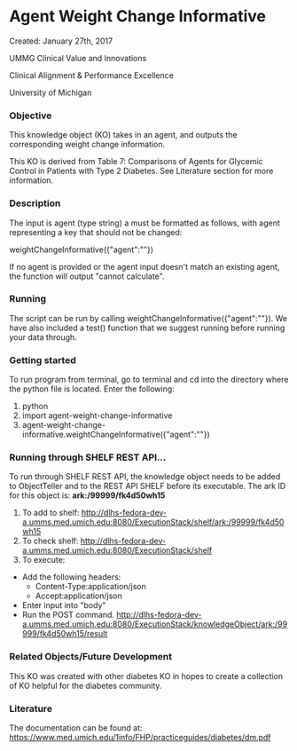 # Agent Weight Change Informative
Created: January 27th, 2017

UMMG Clinical Value and Innovations

Clinical Alignment & Performance Excellence

University of Michigan

### Objective
This knowledge object (KO) takes in an agent, and outputs the corresponding weight change information.

This KO is derived from Table 7: Comparisons of Agents for Glycemic Control in Patients with Type 2 Diabetes. See Literature section for more information.


### Description
The input is agent (type string) a must be formatted as follows, with agent representing a key that should not be changed:

weightChangeInformative({"agent":""})

If no agent is provided or the agent input doesn't match an existing agent, the function will output "cannot calculate".

### Running
The script can be run by calling weightChangeInformative({"agent":""}). We have also included a test() function that we suggest running before running your data through.


### Getting started
To run program from terminal, go to terminal and cd into the directory where the python file is located. Enter the following:
1. python
2. import agent-weight-change-informative
3. agent-weight-change-informative.weightChangeInformative({"agent":""})

### Running through SHELF REST API...
To run through SHELF REST API, the knowledge object needs to be added to ObjectTeller and to the REST API SHELF before its executable.
The ark ID for this object is: **ark:/99999/fk4d50wh15**

1. To add to shelf: http://dlhs-fedora-dev-a.umms.med.umich.edu:8080/ExecutionStack/shelf/ark:/99999/fk4d50wh15
2. To check shelf: http://dlhs-fedora-dev-a.umms.med.umich.edu:8080/ExecutionStack/shelf
3. To execute:
  - Add the following headers:
    - Content-Type:application/json
    - Accept:application/json
  - Enter input into "body"
  - Run the POST command. http://dlhs-fedora-dev-a.umms.med.umich.edu:8080/ExecutionStack/knowledgeObject/ark:/99999/fk4d50wh15/result

### Related Objects/Future Development
This KO was created with other diabetes KO in hopes to create a collection of KO helpful for the diabetes community.

### Literature
The documentation can be found at: https://www.med.umich.edu/1info/FHP/practiceguides/diabetes/dm.pdf

